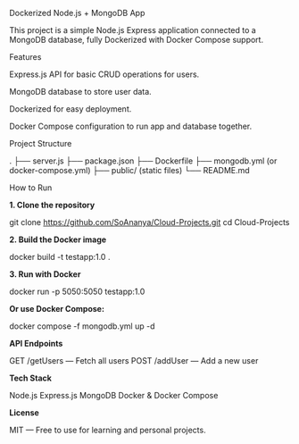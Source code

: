 Dockerized Node.js + MongoDB App

This project is a simple Node.js Express application connected to a MongoDB database, fully Dockerized with Docker Compose support.

Features

Express.js API for basic CRUD operations for users.

MongoDB database to store user data.

Dockerized for easy deployment.

Docker Compose configuration to run app and database together.

Project Structure

.
├── server.js
├── package.json
├── Dockerfile
├── mongodb.yml (or docker-compose.yml)
├── public/ (static files)
└── README.md

How to Run

**1. Clone the repository**

git clone https://github.com/SoAnanya/Cloud-Projects.git
cd Cloud-Projects

**2. Build the Docker image**

docker build -t testapp:1.0 .

**3. Run with Docker**

docker run -p 5050:5050 testapp:1.0

**Or use Docker Compose:**

docker compose -f mongodb.yml up -d

**API Endpoints**

GET /getUsers — Fetch all users
POST /addUser — Add a new user

**Tech Stack**

Node.js
Express.js
MongoDB
Docker & Docker Compose

**License**

MIT — Free to use for learning and personal projects.


